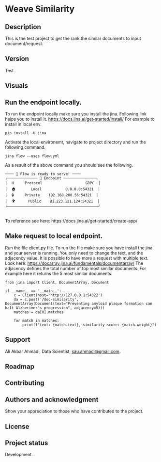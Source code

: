 # Weave Similarity

## Description
This is the test project to get the rank the similar documents to input document/request.
## Version
Test
## Visuals
<!-- ![Endpoint structure!](project_src/visual.png) -->

## Run the endpoint locally.
To run the endpoint locally make sure you install the jina. Following link helps you to install it.
https://docs.jina.ai/get-started/install/
For example to install in local env.
```
pip install -U jina
```
Activate the local environemt, navigate to project directory and run the following command.
```
jina flow --uses flow.yml
```
As a result of the above command you should see the following. 
<br>
```
──── 🎉 Flow is ready to serve! ────
╭────────────── 🔗 Endpoint ───────────────╮
│  ⛓     Protocol                    GRPC  │
│  🏠       Local           0.0.0.0:54321  │
│  🔒     Private    192.168.200.56:54321  │
│  🌍      Public    81.223.121.124:54321  │
╰──────────────────────────────────────────╯
```
<br>
To reference see here: https://docs.jina.ai/get-started/create-app/

## Make request to local endpoint.
Run the file client.py file. To run the file make sure you have install the jina and your server is running.
You only need to change the text, and the adjacency value.
It is possible to have more a request with multiple text. Look here: https://docarray.jina.ai/fundamentals/documentarray/
The adjacency defines the total number of top most similar documents. For example here it returns the 5 most similar documents.
```
from jina import Client, DocumentArray, Document

if __name__ == '__main__':
    c = Client(host='http://127.0.0.1:54322')
    da = c.post('/doc-similarity', DocumentArray(Document(text="Preventing amyloid plaque formation can halt Alzherimer's progression", adjacency=5)))
    matches = da[0].matches
    
    for match in matches:
        print(f"text: {match.text}, similarity score: {match.weight}")
```


## Support
Ali Akbar Ahmadi, Data Scientist, sau.ahmadi@gmail.com.

## Roadmap


## Contributing


## Authors and acknowledgment
Show your appreciation to those who have contributed to the project.

## License


## Project status
Development.
